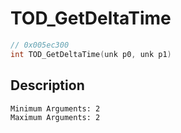 # TOD_GetDeltaTime
```c
// 0x005ec300
int TOD_GetDeltaTime(unk p0, unk p1)
```
## Description
```
Minimum Arguments: 2
Maximum Arguments: 2
```
